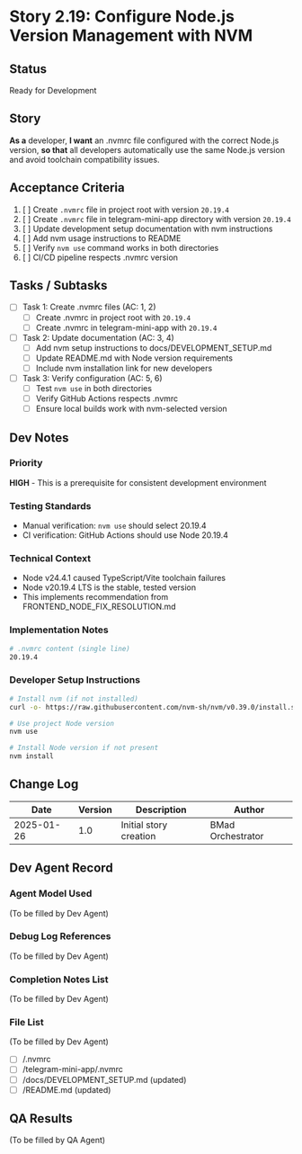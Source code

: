# Story 2.19: Configure Node.js Version Management with NVM

## Status
Ready for Development

## Story
**As a** developer,
**I want** an .nvmrc file configured with the correct Node.js version,
**so that** all developers automatically use the same Node.js version and avoid toolchain compatibility issues.

## Acceptance Criteria
1. [ ] Create `.nvmrc` file in project root with version `20.19.4`
2. [ ] Create `.nvmrc` file in telegram-mini-app directory with version `20.19.4`
3. [ ] Update development setup documentation with nvm instructions
4. [ ] Add nvm usage instructions to README
5. [ ] Verify `nvm use` command works in both directories
6. [ ] CI/CD pipeline respects .nvmrc version

## Tasks / Subtasks
- [ ] Task 1: Create .nvmrc files (AC: 1, 2)
  - [ ] Create .nvmrc in project root with `20.19.4`
  - [ ] Create .nvmrc in telegram-mini-app with `20.19.4`
- [ ] Task 2: Update documentation (AC: 3, 4)
  - [ ] Add nvm setup instructions to docs/DEVELOPMENT_SETUP.md
  - [ ] Update README.md with Node version requirements
  - [ ] Include nvm installation link for new developers
- [ ] Task 3: Verify configuration (AC: 5, 6)
  - [ ] Test `nvm use` in both directories
  - [ ] Verify GitHub Actions respects .nvmrc
  - [ ] Ensure local builds work with nvm-selected version

## Dev Notes

### Priority
**HIGH** - This is a prerequisite for consistent development environment

### Testing Standards
- Manual verification: `nvm use` should select 20.19.4
- CI verification: GitHub Actions should use Node 20.19.4

### Technical Context
- Node v24.4.1 caused TypeScript/Vite toolchain failures
- Node v20.19.4 LTS is the stable, tested version
- This implements recommendation from FRONTEND_NODE_FIX_RESOLUTION.md

### Implementation Notes
```bash
# .nvmrc content (single line)
20.19.4
```

### Developer Setup Instructions
```bash
# Install nvm (if not installed)
curl -o- https://raw.githubusercontent.com/nvm-sh/nvm/v0.39.0/install.sh | bash

# Use project Node version
nvm use

# Install Node version if not present
nvm install
```

## Change Log
| Date | Version | Description | Author |
|------|---------|-------------|--------|
| 2025-01-26 | 1.0 | Initial story creation | BMad Orchestrator |

## Dev Agent Record

### Agent Model Used
(To be filled by Dev Agent)

### Debug Log References
(To be filled by Dev Agent)

### Completion Notes List
(To be filled by Dev Agent)

### File List
(To be filled by Dev Agent)
- [ ] /.nvmrc
- [ ] /telegram-mini-app/.nvmrc
- [ ] /docs/DEVELOPMENT_SETUP.md (updated)
- [ ] /README.md (updated)

## QA Results
(To be filled by QA Agent)